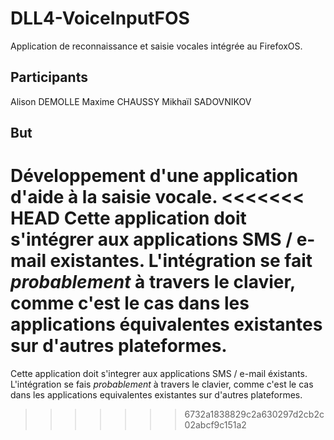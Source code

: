 # DLL4-VoiceInputFOS
Application de reconnaissance et saisie vocales intégrée au FirefoxOS. 

## Participants

Alison DEMOLLE
Maxime CHAUSSY
Mikhaïl SADOVNIKOV

## But 

Développement d'une application d'aide à la saisie vocale. 
<<<<<<< HEAD
Cette application doit s'intégrer aux applications SMS / e-mail existantes. 
L'intégration se fait *probablement* à travers le clavier, comme c'est le cas dans les applications équivalentes existantes sur d'autres plateformes.
=======
Cette application doit s'integrer aux applications SMS / e-mail éxistants. 
L'intégration se fais *probablement* à travers le clavier, comme c'est le cas dans les applications equivalentes existantes sur d'autres plateformes.
>>>>>>> 6732a1838829c2a630297d2cb2c02abcf9c151a2

